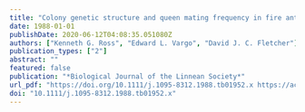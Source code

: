 ```yaml
---
title: "Colony genetic structure and queen mating frequency in fire ants of the subgenus Solenopsis (Hymenoptera: Formicidae)"
date: 1988-01-01
publishDate: 2020-06-12T04:08:35.051080Z
authors: ["Kenneth G. Ross", "Edward L. Vargo", "David J. C. Fletcher"]
publication_types: ["2"]
abstract: ""
featured: false
publication: "*Biological Journal of the Linnean Society*"
url_pdf: "https://doi.org/10.1111/j.1095-8312.1988.tb01952.x https://academic.oup.com/biolinnean/article-abstract/34/2/105/2646861?redirectedFrom=fulltext"
doi: "10.1111/j.1095-8312.1988.tb01952.x"
---
```


